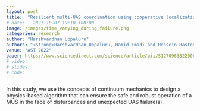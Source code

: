 ```yaml
---
layout: post
title:  "Resilient multi-UAS coordination using cooperative localization"
# date:   2021-10-07 19:10 +00:00
image: /images/time_varying_during_failure.png
categories: research
author: "Harshvardhan Uppaluru"
authors: "<strong>Harshvardhan Uppaluru, Hamid Emadi and Hossein Rastgoftar</strong>"
venue: "AST 2022"
paper: https://www.sciencedirect.com/science/article/pii/S1270963822006344
# video:
# slides:
# code:
---
```

In this study, we use the concepts of continuum mechanics to design a physics-based
algorithm that can ensure the safe and robust operation of a MUS in the face of
disturbances and unexpected UAS failure(s).
